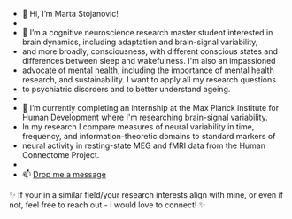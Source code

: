 - 👋 Hi, I’m Marta Stojanovic!
- 
- 👀 I’m a cognitive neuroscience research master student interested in brain dynamics, including adaptation and brain-signal variability,
- and more broadly, consciousness, with different conscious states and differences between sleep and wakefulness. I'm also an impassioned 
- advocate of mental health, including the importance of mental health research, and sustainability. I want to apply all my research questions
- to psychiatric disorders and to better understand ageing.
- 
- 🌱 I’m currently completing an internship at the Max Planck Institute for Human Development where I'm researching brain-signal variability.
- In my research I compare measures of neural variability in time, frequency, and information-theoretic domains to standard markers of 
- neural activity in resting-state MEG and fMRI data from the Human Connectome Project.
- 
- 📫 [Drop me a message](https://www.linkedin.com/in/marta-stojanovic/)

✨ If your in a similar field/your research interests align with mine, or even if not, feel free to reach out - I would love to connect! ✨
